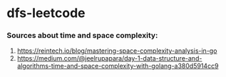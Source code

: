 # dfs-leetcode

### Sources about time and space complexity:
1. https://reintech.io/blog/mastering-space-complexity-analysis-in-go
2. https://medium.com/@jeelrupapara/day-1-data-structure-and-algorithms-time-and-space-complexity-with-golang-a380d5914cc9
